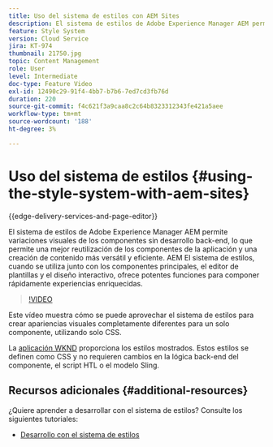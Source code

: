 ```yaml
---
title: Uso del sistema de estilos con AEM Sites
description: El sistema de estilos de Adobe Experience Manager AEM permite variaciones visuales de los componentes sin desarrollo back-end, lo que permite una mejor reutilización de los componentes de la aplicación y una creación de contenido más versátil y eficiente. AEM El sistema de estilos, cuando se utiliza junto con los componentes principales, el editor de plantillas y el diseño adaptable de, ofrece potentes funciones para componer rápidamente experiencias enriquecidas.
feature: Style System
version: Cloud Service
jira: KT-974
thumbnail: 21750.jpg
topic: Content Management
role: User
level: Intermediate
doc-type: Feature Video
exl-id: 12490c29-91f4-4bb7-b7b6-7ed7cd3fb76d
duration: 220
source-git-commit: f4c621f3a9caa8c2c64b8323312343fe421a5aee
workflow-type: tm+mt
source-wordcount: '188'
ht-degree: 3%

---
```


# Uso del sistema de estilos {#using-the-style-system-with-aem-sites}

{{edge-delivery-services-and-page-editor}}

El sistema de estilos de Adobe Experience Manager AEM permite variaciones visuales de los componentes sin desarrollo back-end, lo que permite una mejor reutilización de los componentes de la aplicación y una creación de contenido más versátil y eficiente. AEM El sistema de estilos, cuando se utiliza junto con los componentes principales, el editor de plantillas y el diseño interactivo, ofrece potentes funciones para componer rápidamente experiencias enriquecidas.

>[!VIDEO](https://video.tv.adobe.com/v/21750?quality=12&learn=on)

Este vídeo muestra cómo se puede aprovechar el sistema de estilos para crear apariencias visuales completamente diferentes para un solo componente, utilizando solo CSS.

La [aplicación WKND](https://github.com/adobe/aem-guides-wknd) proporciona los estilos mostrados. Estos estilos se definen como CSS y no requieren cambios en la lógica back-end del componente, el script HTL o el modelo Sling.

## Recursos adicionales {#additional-resources}

¿Quiere aprender a desarrollar con el sistema de estilos? Consulte los siguientes tutoriales:

* [Desarrollo con el sistema de estilos](https://experienceleague.adobe.com/docs/experience-manager-learn/getting-started-wknd-tutorial-develop/style-system.html)
